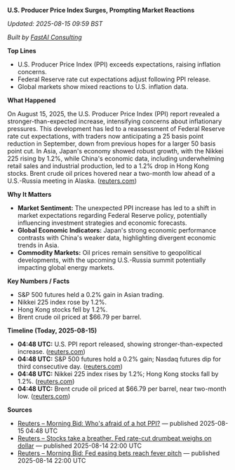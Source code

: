 **U.S. Producer Price Index Surges, Prompting Market Reactions**

_Updated: 2025-08-15 09:59 BST_

_Built by [FastAI Consulting](https://fastaiconsulting.net)_

**Top Lines**

- U.S. Producer Price Index (PPI) exceeds expectations, raising inflation concerns.
- Federal Reserve rate cut expectations adjust following PPI release.
- Global markets show mixed reactions to U.S. inflation data.

**What Happened**

On August 15, 2025, the U.S. Producer Price Index (PPI) report revealed a stronger-than-expected increase, intensifying concerns about inflationary pressures. This development has led to a reassessment of Federal Reserve rate cut expectations, with traders now anticipating a 25 basis point reduction in September, down from previous hopes for a larger 50 basis point cut. In Asia, Japan's economy showed robust growth, with the Nikkei 225 rising by 1.2%, while China's economic data, including underwhelming retail sales and industrial production, led to a 1.2% drop in Hong Kong stocks. Brent crude oil prices hovered near a two-month low ahead of a U.S.-Russia meeting in Alaska. ([reuters.com](https://www.reuters.com/world/china/global-markets-view-europe-2025-08-15/?utm_source=openai))

**Why It Matters**

- **Market Sentiment:** The unexpected PPI increase has led to a shift in market expectations regarding Federal Reserve policy, potentially influencing investment strategies and economic forecasts.
- **Global Economic Indicators:** Japan's strong economic performance contrasts with China's weaker data, highlighting divergent economic trends in Asia.
- **Commodity Markets:** Oil prices remain sensitive to geopolitical developments, with the upcoming U.S.-Russia summit potentially impacting global energy markets.

**Key Numbers / Facts**

- S&P 500 futures held a 0.2% gain in Asian trading.
- Nikkei 225 index rose by 1.2%.
- Hong Kong stocks fell by 1.2%.
- Brent crude oil priced at $66.79 per barrel.

**Timeline (Today, 2025-08-15)**

- **04:48 UTC:** U.S. PPI report released, showing stronger-than-expected increase. ([reuters.com](https://www.reuters.com/world/china/global-markets-view-europe-2025-08-15/?utm_source=openai))
- **04:48 UTC:** S&P 500 futures hold a 0.2% gain; Nasdaq futures dip for third consecutive day. ([reuters.com](https://www.reuters.com/world/china/global-markets-view-europe-2025-08-15/?utm_source=openai))
- **04:48 UTC:** Nikkei 225 index rises by 1.2%; Hong Kong stocks fall by 1.2%. ([reuters.com](https://www.reuters.com/world/china/global-markets-view-europe-2025-08-15/?utm_source=openai))
- **04:48 UTC:** Brent crude oil priced at $66.79 per barrel, near two-month low. ([reuters.com](https://www.reuters.com/world/china/global-markets-view-europe-2025-08-15/?utm_source=openai))

**Sources**

- [Reuters – Morning Bid: Who's afraid of a hot PPI?](https://www.reuters.com/world/china/global-markets-view-europe-2025-08-15/) — published 2025-08-15 04:48 UTC
- [Reuters – Stocks take a breather, Fed rate-cut drumbeat weighs on dollar](https://www.reuters.com/world/china/global-markets-wrapup-3-2025-08-14/) — published 2025-08-14 22:00 UTC
- [Reuters – Morning Bid: Fed easing bets reach fever pitch](https://www.reuters.com/business/finance/global-markets-view-usa-corrected-2025-08-14/) — published 2025-08-14 22:00 UTC 